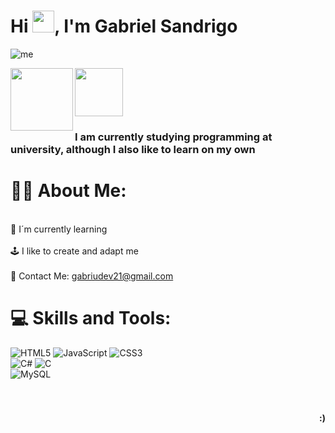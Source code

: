 <h1 align="left">Hi <img src="https://media.giphy.com/media/hvRJCLFzcasrR4ia7z/giphy.gif" width="35">, I'm Gabriel Sandrigo</h1>

![me](https://i.imgur.com/NsBXIkV.png)

<a href="https://www.linkedin.com/in/gabrielsandrigo">
 <img align="left" alt"LinkedIn" | LinkedIn width="100px" src="https://img.shields.io/badge/LinkedIn-0077B5?style=for-the-badge&logo=linkedin&logoColor=white" />
</a>
<a href="gabriudev21@gmail.com">
 <img alt"Gmail" | Gmail width="77px" src="https://img.shields.io/badge/Gmail-D14836?style=for-the-badge&logo=gmail&logoColor=white" />
</a>

### I am currently studying programming at university, although I also like to learn on my own

# 👨🏻 About Me:
<br>🌱 I´m currently learning<br><br>🕹️ I like to create and adapt me<br><br>📧 Contact Me: gabriudev21@gmail.com  


# 💻 Skills and Tools:
![HTML5](https://img.shields.io/badge/html5-%23E34F26.svg?style=for-the-badge&logo=html5&logoColor=white) ![JavaScript](https://img.shields.io/badge/javascript-%23323330.svg?style=for-the-badge&logo=javascript&logoColor=%23F7DF1E) ![CSS3](https://img.shields.io/badge/css3-%231572B6.svg?style=for-the-badge&logo=css3&logoColor=white)<br> ![C#](https://img.shields.io/badge/c%23-%23239120.svg?style=for-the-badge&logo=csharp&logoColor=white) ![C](https://img.shields.io/badge/c-%2300599C.svg?style=for-the-badge&logo=c&logoColor=white)<br> ![MySQL](https://img.shields.io/badge/mysql-%2300000f.svg?style=for-the-badge&logo=mysql&logoColor=white)

<div>
  <h4 align="right"> <br><br>:)</h4>  
</div>
